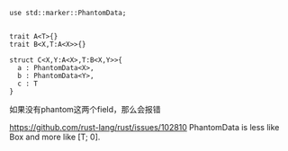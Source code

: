```
use std::marker::PhantomData;


trait A<T>{}
trait B<X,T:A<X>>{}

struct C<X,Y:A<X>,T:B<X,Y>>{ 
  a : PhantomData<X>,
  b : PhantomData<Y>,
  c : T 
}
```

如果没有phantom这两个field，那么会报错


https://github.com/rust-lang/rust/issues/102810
PhantomData is less like Box<T> and more like [T; 0].

